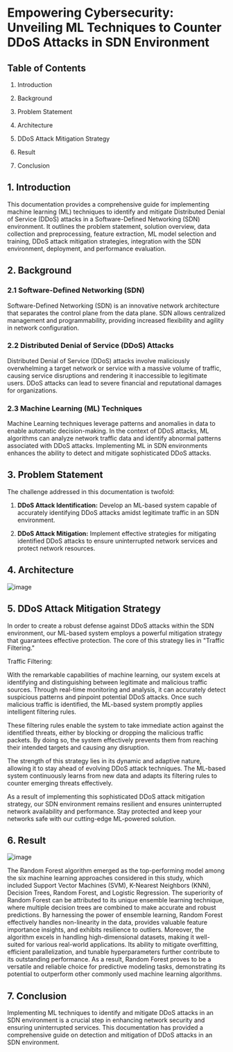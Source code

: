 # Empowering Cybersecurity: Unveiling ML Techniques to Counter DDoS Attacks in SDN Environment

## Table of Contents

1. Introduction

2. Background

3. Problem Statement

4. Architecture

5. DDoS Attack Mitigation Strategy

6. Result

7. Conclusion

## 1. Introduction

This documentation provides a comprehensive guide for implementing machine learning (ML) techniques to identify and mitigate Distributed Denial of Service (DDoS) attacks in a Software-Defined Networking (SDN) environment. It outlines the problem statement, solution overview, data collection and preprocessing, feature extraction, ML model selection and training, DDoS attack mitigation strategies, integration with the SDN environment, deployment, and performance evaluation.

## 2. Background

### 2.1 Software-Defined Networking (SDN)
Software-Defined Networking (SDN) is an innovative network architecture that separates the control plane from the data plane. SDN allows centralized management and programmability, providing increased flexibility and agility in network configuration.

### 2.2 Distributed Denial of Service (DDoS) Attacks
Distributed Denial of Service (DDoS) attacks involve maliciously overwhelming a target network or service with a massive volume of traffic, causing service disruptions and rendering it inaccessible to legitimate users. DDoS attacks can lead to severe financial and reputational damages for organizations.

### 2.3 Machine Learning (ML) Techniques
Machine Learning techniques leverage patterns and anomalies in data to enable automatic decision-making. In the context of DDoS attacks, ML algorithms can analyze network traffic data and identify abnormal patterns associated with DDoS attacks. Implementing ML in SDN environments enhances the ability to detect and mitigate sophisticated DDoS attacks.

## 3. Problem Statement

The challenge addressed in this documentation is twofold:

1. **DDoS Attack Identification:** Develop an ML-based system capable of accurately identifying DDoS attacks amidst legitimate traffic in an SDN environment.

2. **DDoS Attack Mitigation:** Implement effective strategies for mitigating identified DDoS attacks to ensure uninterrupted network services and protect network resources.

## 4. Architecture

![image](https://github.com/dev-SARDAR/Implementing_ML_Techniques_to_Identify_and_Mitigate_DDoS_Attacks_in_SDN_Environment/assets/114346291/e1b8d09e-cf36-4740-9a7a-413d2b828209)

## 5. DDoS Attack Mitigation Strategy

In order to create a robust defense against DDoS attacks within the SDN environment, our ML-based system employs a powerful mitigation strategy that guarantees effective protection. The core of this strategy lies in "Traffic Filtering."

Traffic Filtering:

With the remarkable capabilities of machine learning, our system excels at identifying and distinguishing between legitimate and malicious traffic sources. Through real-time monitoring and analysis, it can accurately detect suspicious patterns and pinpoint potential DDoS attacks. Once such malicious traffic is identified, the ML-based system promptly applies intelligent filtering rules.

These filtering rules enable the system to take immediate action against the identified threats, either by blocking or dropping the malicious traffic packets. By doing so, the system effectively prevents them from reaching their intended targets and causing any disruption.

The strength of this strategy lies in its dynamic and adaptive nature, allowing it to stay ahead of evolving DDoS attack techniques. The ML-based system continuously learns from new data and adapts its filtering rules to counter emerging threats effectively.

As a result of implementing this sophisticated DDoS attack mitigation strategy, our SDN environment remains resilient and ensures uninterrupted network availability and performance. Stay protected and keep your networks safe with our cutting-edge ML-powered solution.

## 6. Result

![image](https://github.com/dev-SARDAR/Implementing_ML_Techniques_to_Identify_and_Mitigate_DDoS_Attacks_in_SDN_Environment/assets/114346291/ab1114c4-3700-4069-b400-387ab6c12707)

The Random Forest algorithm emerged as the top-performing model among the six machine learning approaches considered in this study, which included Support Vector Machines (SVM), K-Nearest Neighbors (KNN), Decision Trees, Random Forest, and Logistic Regression.
The superiority of Random Forest can be attributed to its unique ensemble learning technique, where multiple decision trees are combined to make accurate and robust predictions. By harnessing the power of ensemble learning, Random Forest effectively handles non-linearity in the data, provides valuable feature importance insights, and exhibits resilience to outliers.
Moreover, the algorithm excels in handling high-dimensional datasets, making it well-suited for various real-world applications. Its ability to mitigate overfitting, efficient parallelization, and tunable hyperparameters further contribute to its outstanding performance.
As a result, Random Forest proves to be a versatile and reliable choice for predictive modeling tasks, demonstrating its potential to outperform other commonly used machine learning algorithms.

## 7. Conclusion

Implementing ML techniques to identify and mitigate DDoS attacks in an SDN environment is a crucial step in enhancing network security and ensuring uninterrupted services. This documentation has provided a comprehensive guide on detection and mitigation of DDoS attacks in an SDN environment.
